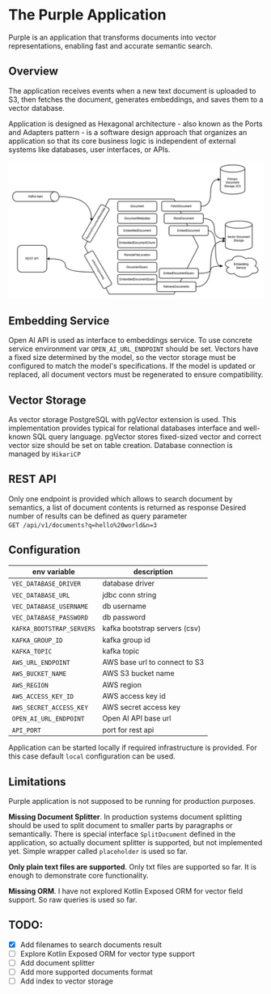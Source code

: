 # The Purple Application

Purple is an application that transforms documents into vector representations, enabling fast and accurate semantic search.

## Overview

The application receives events when a new text document is uploaded to S3, then fetches the document, generates embeddings, 
and saves them to a vector database. 

Application is designed as Hexagonal architecture - also known as the Ports and Adapters pattern - is a software design 
approach that organizes an application so that its core business logic is independent of external systems like databases, 
user interfaces, or APIs.

![architecture](docs/architecture.png)

## Embedding Service
Open AI API is used as interface to embeddings service. To use concrete service environment var `OPEN_AI_URL_ENDPOINT` should be set.
Vectors have a fixed size determined by the model, so the vector storage must be configured to match the model's specifications. 
If the model is updated or replaced, all document vectors must be regenerated to ensure compatibility.

## Vector Storage
As vector storage PostgreSQL with pgVector extension is used. This implementation provides typical for relational databases
interface and well-known SQL query language. pgVector stores fixed-sized vector and correct vector size should be set on table 
creation. Database connection is managed by `HikariCP`

## REST API
Only one endpoint is provided which allows to search document by semantics, a list of document contents is returned as response
Desired number of results can be defined as query parameter  
`GET /api/v1/documents?q=hello%20world&n=3`

## Configuration
| env variable              | description                   |
|---------------------------|-------------------------------|
| `VEC_DATABASE_DRIVER`     | database driver               |
| `VEC_DATABASE_URL`        | jdbc conn string              |
| `VEC_DATABASE_USERNAME`   | db username                   |
| `VEC_DATABASE_PASSWORD`   | db password                   |
| `KAFKA_BOOTSTRAP_SERVERS` | kafka bootstrap servers (csv) |
| `KAFKA_GROUP_ID`          | kafka group id                |
| `KAFKA_TOPIC`             | kafka topic                   |
| `AWS_URL_ENDPOINT`        | AWS base url to connect to S3 |
| `AWS_BUCKET_NAME`         | AWS S3 bucket name            |
| `AWS_REGION`              | AWS region                    |
| `AWS_ACCESS_KEY_ID`       | AWS access key id             |
| `AWS_SECRET_ACCESS_KEY`   | AWS secret access key         |
| `OPEN_AI_URL_ENDPOINT`    | Open AI API base url          |
| `API_PORT`                | port for rest api             |

Application can be started locally if required infrastructure is provided. For this case default `local` configuration can be used.

## Limitations
Purple application is not supposed to be running for production purposes.  

**Missing Document Splitter**. In production systems document splitting should be used to split document to smaller parts
by paragraphs or semantically. There is special interface `SplitDocument` defined in the application, so actually document splitter is supported,
but not implemented yet. Simple wrapper called `placeholder` is used so far.

**Only plain text files are supported**. Only txt files are supported so far. It is enough to demonstrate core functionality.

**Missing ORM**. I have not explored Kotlin Exposed ORM for vector field support. So raw queries is used so far.

## TODO:

- [x] Add filenames to search documents result
- [ ] Explore Kotlin Exposed ORM for vector type support
- [ ] Add document splitter
- [ ] Add more supported documents format
- [ ] Add index to vector storage
